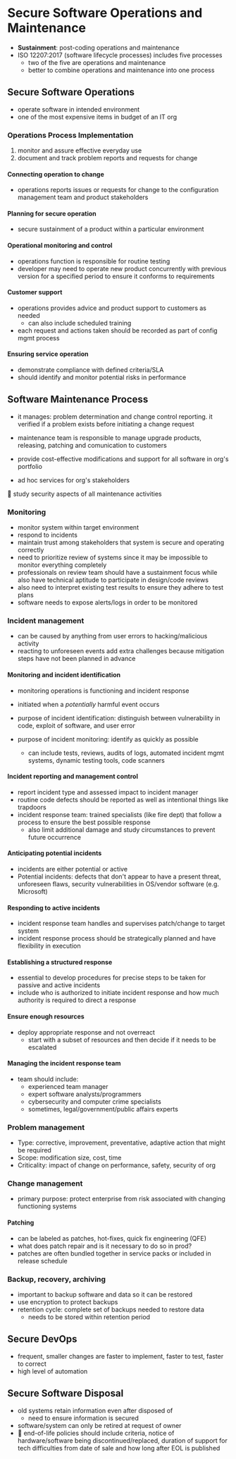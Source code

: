 # Secure Software Operations and Maintenance

- **Sustainment**: post-coding operations and maintenance
- ISO 12207:2017 (software lifecycle processes) includes five processes
  - two of the five are operations and maintenance
  - better to combine operations and maintenance into one process

## Secure Software Operations

- operate software in intended environment
- one of the most expensive items in budget of an IT org

### Operations Process Implementation

1. monitor and assure effective everyday use
2. document and track problem reports and requests for change

#### Connecting operation to change

- operations reports issues or requests for change to the configuration management team and product stakeholders

#### Planning for secure operation

- secure sustainment of a product within a particular environment

#### Operational monitoring and control

- operations function is responsible for routine testing
- developer may need to operate new product concurrently with previous version for a specified period to ensure it conforms to requirements

#### Customer support

- operations provides advice and product support to customers as needed
  - can also include scheduled training
- each request and actions taken should be recorded as part of config mgmt process

#### Ensuring service operation

- demonstrate compliance with defined criteria/SLA
- should identify and monitor potential risks in performance

## Software Maintenance Process

- it manages: problem determination and change control reporting. it verified if a problem exists before initiating a change request

- maintenance team is responsible to manage upgrade products, releasing, patching and comunication to customers 

- provide cost-effective modifications and support for all software in org's portfolio
- ad hoc services for org's stakeholders

📝 study security aspects of all maintenance activities

### Monitoring

- monitor system within target environment
- respond to incidents
- maintain trust among stakeholders that system is secure and operating correctly
- need to prioritize review of systems since it may be impossible to monitor everything completely
- professionals on review team should have a sustainment focus while also have technical aptitude to participate in design/code reviews
- also need to interpret existing test results to ensure they adhere to test plans
- software needs to expose alerts/logs in order to be monitored

### Incident management

- can be caused by anything from user errors to hacking/malicious activity
- reacting to unforeseen events add extra challenges because mitigation steps have not been planned in advance

#### Monitoring and incident identification

- monitoring operations is functioning and incident response

- initiated when a _potentially_ harmful event occurs
- purpose of incident identification: distinguish between vulnerability in code, exploit of software, and user error
- purpose of incident monitoring: identify as quickly as possible
  - can include tests, reviews, audits of logs, automated incident mgmt systems, dynamic testing tools, code scanners

#### Incident reporting and management control

- report incident type and assessed impact to incident manager
- routine code defects should be reported as well as intentional things like trapdoors
- incident response team: trained specialists (like fire dept) that follow a process to ensure the best possible response
  - also limit additional damage and study circumstances to prevent future occurrence

#### Anticipating potential incidents

- incidents are either potential or active
- Potential incidents: defects that don't appear to have a present threat, unforeseen flaws, security vulnerabilities in OS/vendor software (e.g. Microsoft)

#### Responding to active incidents

- incident response team handles and supervises patch/change to target system
- incident response process should be strategically planned and have flexibility in execution

#### Establishing a structured response

- essential to develop procedures for precise steps to be taken for passive and active incidents
- include who is authorized to initiate incident response and how much authority is required to direct a response

#### Ensure enough resources

- deploy appropriate response and not overreact
  - start with a subset of resources and then decide if it needs to be escalated

#### Managing the incident response team

- team should include:
  - experienced team manager
  - expert software analysts/programmers
  - cybersecurity and computer crime specialists
  - sometimes, legal/government/public affairs experts

### Problem management

- Type: corrective, improvement, preventative, adaptive action that might be required
- Scope: modification size, cost, time
- Criticality: impact of change on performance, safety, security of org

### Change management

- primary purpose: protect enterprise from risk associated with changing functioning systems

#### Patching

- can be labeled as patches, hot-fixes, quick fix engineering (QFE)
- what does patch repair and is it necessary to do so in prod?
- patches are often bundled together in service packs or included in release schedule

### Backup, recovery, archiving

- important to backup software and data so it can be restored
- use encryption to protect backups
- retention cycle: complete set of backups needed to restore data
  - needs to be stored within retention period

## Secure DevOps

- frequent, smaller changes are faster to implement, faster to test, faster to correct
- high level of automation

## Secure Software Disposal

- old systems retain information even after disposed of
  - need to ensure information is secured
- software/system can only be retired at request of owner
- 📝 end-of-life policies should include criteria, notice of hardware/software being discontinued/replaced, duration of support for tech difficulties from date of sale and how long after EOL is published
